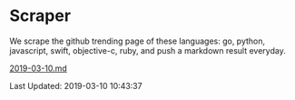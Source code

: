 # Scraper

We scrape the github trending page of these languages: go, python, javascript, swift, objective-c, ruby, and push a markdown result everyday.

[2019-03-10.md](https://github.com/henson/Scraper/blob/master/2019-03-10.md)

Last Updated: 2019-03-10 10:43:37